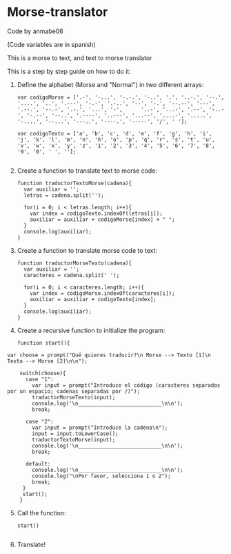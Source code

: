 # Morse-translator
Code by anmabe06

(Code variables are in spanish)

This is a morse to text, and text to morse translator

This is a step by step guide on how to do it:
  1. Define the alphabet (Morse and "Normal") in two different arrays:
      ```
      var codigoMorse = ['.-', '-...', '-.-.', '-..', '.', '..-.', '--.', '....', '..', '.---', '-.-', '.-..', '--', '-.', '--.--', '---', '.--.', '--.-', '.-.', '...', '-',      '..-', '...-', '.--', '-..-', '-.--', '--..', '.----', '..---', '...--', '....-', '.....', '-....', '--...', '---..', '----.', '-----', '/', ' '];

      var codigoTexto = ['a', 'b', 'c', 'd', 'e', 'f', 'g', 'h', 'i', 'j', 'k', 'l', 'm', 'n', 'ñ', 'o', 'p', 'q', 'r', 's', 't', 'u', 'v', 'w', 'x', 'y', 'z', '1', '2', '3', '4', '5', '6', '7', '8', '9', '0', ' ', ''];
  
  2. Create a function to translate text to morse code:
        ```
        function traductorTextoMorse(cadena){
          var auxiliar = '';
          letras = cadena.split('');

          for(i = 0; i < letras.length; i++){
            var index = codigoTexto.indexOf(letras[i]);
            auxiliar = auxiliar + codigoMorse[index] + " ";
          }
          console.log(auxiliar);
        }
        ```

  3. Create a function to translate morse code to text:
        ```
        function traductorMorseTexto(cadena){
          var auxiliar = '';
          caracteres = cadena.split(' ');

          for(i = 0; i < caracteres.length; i++){
            var index = codigoMorse.indexOf(caracteres[i]);
            auxiliar = auxiliar + codigoTexto[index];
          }
          console.log(auxiliar);
        }
        ```
  
  4. Create a recursive function to initialize the program:
        ```
        function start(){
	var choose = prompt("Qué quieres traducir?\n Morse --> Texto [1]\n Texto --> Morse [2]\n\n");

        switch(choose){
          case "1":
            var input = prompt("Introduce el código (caracteres separados por un espacio; cadenas separadas por /)");
            traductorMorseTexto(input);
            console.log('\n___________________________\n\n');
            break;

          case "2":
            var input = prompt("Introduce la cadena\n");
            input = input.toLowerCase();
            traductorTextoMorse(input);
            console.log('\n___________________________\n\n');
            break;

          default:
            console.log('\n___________________________\n\n');
            console.log("\nPor favor, selecciona 1 o 2");
            break;
         }
         start();
        }
  
  5. Call the function:
        ```
        start()
	
  6. Translate!
